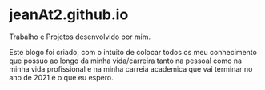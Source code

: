 # jeanAt2.github.io
Trabalho e Projetos desenvolvido por mim.

Este  blogo foi criado, com o intuito de colocar todos  os meu conhecimento que possuo ao longo da minha vida/carreira tanto na pessoal como na minha vida profissional e na minha  carreia academica que vai terminar no ano de 2021   é o que eu espero.

